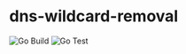 # dns-wildcard-removal
![Go Build](https://github.com/faizal3199/dns-wildcard-removal/workflows/Go%20Build/badge.svg)
![Go Test](https://github.com/faizal3199/dns-wildcard-removal/workflows/Go%20Test/badge.svg)